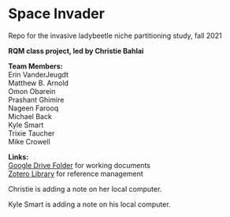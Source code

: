 # Space Invader
Repo for the invasive ladybeetle niche partitioning study, fall 2021

**RQM class project, led by Christie Bahlai**  

**Team Members:**  
Erin VanderJeugdt  
Matthew B. Arnold  
Omon Obarein  
Prashant Ghimire  
Nageen Farooq  
Michael Back  
Kyle Smart   
Trixie Taucher  
Mike Crowell  

**Links:**  
[Google Drive Folder](https://drive.google.com/drive/folders/1sTO82SpRBohD0RHLDluQq159Hha1JXZK) for working documents  
[Zotero Library](https://www.zotero.org/groups/4420465/space_invader) for reference management

Christie is adding a note on her local computer.




Kyle Smart is adding a note on his local computer.
